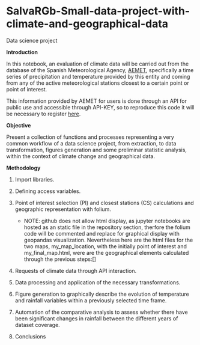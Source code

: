 # SalvaRGb-Small-data-project-with-climate-and-geographical-data
Data science project


**Introduction**

In this notebook, an evaluation of climate data will be carried out from the database of the Spanish Meteorological Agency, [AEMET](https://www.aemet.es/es/datos_abiertos), specifically a time series of precipitation and temperature provided by this entity and coming from any of the active meteorological stations closest to a certain point or point of interest. 

This information provided by AEMET for users is done through an API for public use and accessible through API-KEY, so to reproduce this code it will be necessary to register [here](https://opendata.aemet.es/centrodedescargas/altaUsuario).

**Objective**

Present a collection of functions and processes representing a very common workflow of a data science project, from extraction, to data transformation, figures generation and some preliminar statistic analysis, within the context of climate change and geographical data. 

**Methodology**

1. Import libraries.

2. Defining access variables.

3. Point of interest selection (PI) and closest stations (CS) calculations and geographic representation with folium.
   
   *   NOTE: github does not allow html display, as jupyter notebooks are hosted as an static file in the repository section, therfore the folium code will be commented and replace for graphical display with geopandas visualization. Nevertheless here are the html files for the two maps, my_map_location, with the initially point of interest and my_final_map.html, were are the geographical elements calculated through the previous steps:[]
  

5. Requests of climate data through API interaction.

6. Data processing and application of the necessary transformations. 

7. Figure generation to graphically describe the evolution of temperature and rainfall variables within a previously selected time frame.

8. Automation of the comparative analysis to assess whether there have been significant changes in rainfall between the different years of dataset coverage.

9. Conclusions 
